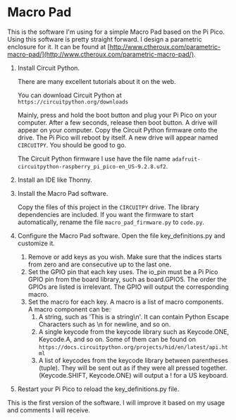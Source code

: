 # Macro Pad

This is the software I'm using for a simple Macro Pad based on the Pi Pico.  Using this software is pretty straight forward. I design a parametric enclosure for it. It can be found at [http://www.ctheroux.com/parametric-macro-pad/](http://www.ctheroux.com/parametric-macro-pad/).

1. Install Circuit Python.  

    There are many excellent tutorials about it on the web.  

    You can download Circuit Python at `https://circuitpython.org/downloads`

    Mainly, press and hold the boot button and plug your Pi Pico on your computer.  After a few seconds,  release then boot button.  A drive will appear on your computer.  Copy the Circuit Python firmware onto the drive.  The Pi Pico will reboot by itself.  A new drive will appear named `CIRCUITPY`. You should be good to go.

    The Circuit Python firmware I use have the file name `adafruit-circuitpython-raspberry_pi_pico-en_US-9.2.8.uf2`.

1. Install an IDE like Thonny.

1. Install the Macro Pad software.

    Copy the files of this project in the `CIRCUITPY` drive.  The library dependencies are included.  If you want the firmware to start automatically, rename the file `macro_pad_firmware.py` to `code.py`.

1. Configure the Macro Pad software.  Open the file key_definitions.py and customize it.

    1. Remove or add keys as you wish.  Make sure that the indices starts from zero and are consecutive up to the last one.
    1. Set the GPIO pin that each key uses.  The io_pin must be a Pi Pico GPIO pin from the board library, such as board.GPIO5. The order the GPIOs are listed is irrelevant. The GPIO will output the corresponding macro.
    1. Set the macro for each key.  A macro is a list of macro components.  A macro component can be:
        1. A string, such as 'This is a string\n'.  It can contain Python Escape Characters such as \n for newline, and so on.
        1. A single keycode from the keycode library such as Keycode.ONE, Keycode.A, and so on.  Some of them can be found on `https://docs.circuitpython.org/projects/hid/en/latest/api.html`
        1. A list of keycodes from the keycode library between parentheses (tuple).  They will be sent out as if they were all pressed together.  (Keycode.SHIFT, Keycode.ONE) will output a ! for a US keyboard. 

1. Restart your Pi Pico to reload the key_definitions.py file.

This is the first version of the software.  I will improve it based on my usage and comments I will receive.
